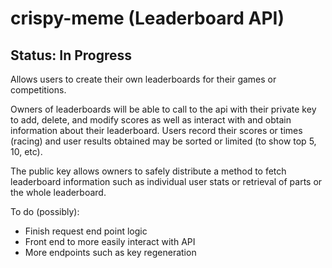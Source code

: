 # crispy-meme (Leaderboard API)
## Status: In Progress

Allows users to create their own leaderboards for their games or competitions. 

Owners of leaderboards will be able to call to the api with their private key to add, delete, and modify scores as well as interact with and obtain information about their leaderboard. Users record their scores or times (racing) and user results obtained may be sorted or limited (to show top 5, 10, etc).

The public key allows owners to safely distribute a method to fetch leaderboard information such as individual user stats or retrieval of parts or the whole leaderboard.

To do (possibly):
* Finish request end point logic
* Front end to more easily interact with API
* More endpoints such as key regeneration

